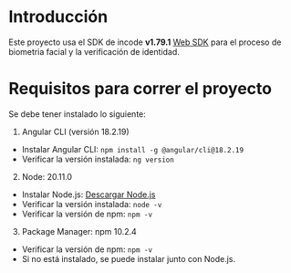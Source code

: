 # Introducción 
Este proyecto usa el SDK de incode __v1.79.1__ [Web SDK](https://developer.incode.com/docs/web-sdk-reference) para el proceso de biometria facial y la verificación de identidad.

# Requisitos para correr el proyecto
Se debe tener instalado lo siguiente:
1.	Angular CLI (versión 18.2.19)
   - Instalar Angular CLI: `npm install -g @angular/cli@18.2.19`
   - Verificar la versión instalada: `ng version`
2.	Node: 20.11.0
   - Instalar Node.js: [Descargar Node.js](https://nodejs.org/en/download/)
   - Verificar la versión instalada: `node -v`
   - Verificar la versión de npm: `npm -v`
3.	Package Manager: npm 10.2.4
   - Verificar la versión de npm: `npm -v`
   - Si no está instalado, se puede instalar junto con Node.js.


